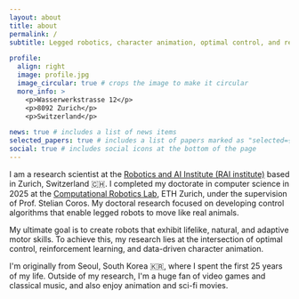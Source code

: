```yaml
---
layout: about
title: about
permalink: /
subtitle: Legged robotics, character animation, optimal control, and reinforcement learning

profile:
  align: right
  image: profile.jpg
  image_circular: true # crops the image to make it circular
  more_info: >
    <p>Wasserwerkstrasse 12</p>
    <p>8092 Zurich</p>
    <p>Switzerland</p>

news: true # includes a list of news items
selected_papers: true # includes a list of papers marked as "selected={true}"
social: true # includes social icons at the bottom of the page
---
```


I am a research scientist at the [Robotics and AI Institute (RAI institute)](https://rai-inst.com/) based in Zurich, Switzerland 🇨🇭. 
I completed my doctorate in computer science in 2025 at the [Computational Robotics Lab](http://crl.ethz.ch), ETH Zurich, under the supervision of Prof. Stelian Coros. My doctoral research focused on developing control algorithms that enable legged robots to move like real animals.

My ultimate goal is to create robots that exhibit lifelike, natural, and adaptive motor skills. To achieve this, my research lies at the intersection of optimal control, reinforcement learning, and data-driven character animation.

I'm originally from Seoul, South Korea 🇰🇷, where I spent the first 25 years of my life. Outside of my research, I'm a huge fan of video games and classical music, and also enjoy animation and sci-fi movies.
